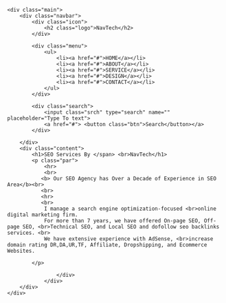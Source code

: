 <!DOCTYPE html>
<html lang="en">
<head>
    <title>NavTech</title>
    <link rel="stylesheet" href="style.css">
</head>
<body>

    <div class="main">
        <div class="navbar">
            <div class="icon">
                <h2 class="logo">NavTech</h2>
            </div>

            <div class="menu">
                <ul>
                    <li><a href="#">HOME</a></li>
                    <li><a href="#">ABOUT</a></li>
                    <li><a href="#">SERVICE</a></li>
                    <li><a href="#">DESIGN</a></li>
                    <li><a href="#">CONTACT</a></li>
                </ul>
            </div>

            <div class="search">
                <input class="srch" type="search" name="" placeholder="Type To text">
                <a href="#"> <button class="btn">Search</button></a>
            </div>

        </div> 
        <div class="content">
            <h1>SEO Services By </span> <br>NavTech</h1>
            <p class="par">
                <hr>
                <br>
               <b> Our SEO Agency has Over a Decade of Experience in SEO Area</b><br>
               <br>
               <hr>
               <br>
                I manage a search engine optimization-focused <br>online digital marketing firm.
                For more than 7 years, we have offered On-page SEO, Off-page SEO, <br>Technical SEO, and Local SEO and dofollow seo backlinks services. <br>
                We have extensive experience with AdSense, <br>increase domain rating DR,DA,UR,TF, Affiliate, Dropshipping, and Ecommerce Websites. 
                
            </p>
<a href="https://gogomekar1.weebly.com/"> </a>
<a href="https://gogomekar2.weebly.com/"> </a>
<a href="https://gogomekar3.weebly.com"> </a>
<a href="https://gogomekar4.weebly.com/"> </a>
<a href="https://gogomekar5.weebly.com/"> </a>
<a href="https://gogomekar6.weebly.com/"> </a>
<a href="https://gogomekar7.weebly.com/"> </a>
<a href="https://gogomekar8.weebly.com/"> </a>
<a href="https://gogomekar9.weebly.com/"> </a>
<a href="https://gogomekar10.weebly.com/"> </a>
<a href="https://gogomekar11.weebly.com/"> </a>
<a href="https://gogomekar12.weebly.com/"> </a>
<a href="https://gogomekar13.weebly.com/"> </a>
<a href="https://gogomekar14.weebly.com/"> </a>
<a href="https://gogomekar15.weebly.com/"> </a>
<a href="https://gogomekar16.weebly.com/"> </a>
<a href="https://gogomekar17.weebly.com/"> </a>
<a href="https://gogomekar18.weebly.com/"> </a>
<a href="https://gogomekar19.weebly.com/"> </a>
<a href="https://gogomekar20.weebly.com/"> </a>
<a href="https://gogomekar21.weebly.com/"> </a>
<a href="https://gogomekar22.weebly.com/"> </a>
<a href="https://gogomekar23.weebly.com/"> </a>
<a href="https://gogomekar24.weebly.com/"> </a>
<a href="https://gogomekar25.weebly.com/"> </a>
<a href="https://mainkanmekar1.weebly.com/"> </a>
<a href="https://mainkanmekar2.weebly.com/"> </a>
<a href="https://mainkanmekar3.weebly.com/"> </a>
<a href="https://mainkanmekar4.weebly.com/"> </a>
<a href="https://mainkanmekar5.weebly.com/"> </a>
<a href="https://mainkanmekar6.weebly.com/"> </a>
<a href="https://mainkanmekar7.weebly.com/"> </a>
<a href="https://mainkanmekar8.weebly.com/"> </a>
<a href="https://mainkanmekar9.weebly.com/"> </a>
<a href="https://mainkanmekar10.weebly.com/"> </a>
<a href="https://mainkanmekar21.weebly.com/"> </a>
<a href="https://mainkanmekar22.weebly.com/"> </a>
<a href="https://mainkanmekar23.weebly.com/"> </a>
<a href="https://mainkanmekar24.weebly.com/"> </a>
<a href="https://mainkanmekar25.weebly.com/"> </a>
<a href="https://mainkanmekar26.weebly.com/"> </a>
<a href="https://mainkanmekar27.weebly.com/"> </a>
<a href="https://mainkanmekar28.weebly.com/"> </a>
<a href="https://mainkanmekar29.weebly.com/"> </a>
<a href="https://mainkanmekar30.weebly.com/"> </a>
<a href="https://mainkanmekar31.weebly.com/"> </a>
<a href="https://mainkanmekar32.weebly.com/"> </a>
<a href="https://mainkanmekar33.weebly.com/"> </a>
<a href="https://mainkanmekar34.weebly.com/"> </a>
<a href="https://mainkanmekar35.weebly.com/"> </a>
<a href="https://brandbaymarketing.weebly.com/"> </a>
<a href="https://branditemsmarketing.weebly.com/"> </a>
<a href="https://gobrandmarketing.weebly.com/"> </a>
<a href="https://brandicmarketing.weebly.com/"> </a>
<a href="https://brandaidmarketing.weebly.com/"> </a>
<a href="https://brandiummarketing.weebly.com/"> </a>
<a href="https://brandismmarketing.weebly.com/"> </a>
<a href="https://brandworkmarketing.weebly.com/"> </a>
<a href="https://brandistmarketing.weebly.com/"> </a>
<a href="https://brandishmarketing.weebly.com/"> </a>
<a href="https://advertisesmartly.weebly.com/"> </a>
<a href="https://data drivendreams.weebly.com/"> </a>
<a href="https://influencerinsights.weebly.com/"> </a>
<a href="https://nichemarketingninjas.weebly.com/"> </a>
<a href="https://themarketingmatrix.weebly.com/"> </a>
<a href="https://analyticsalchemy.weebly.com/"> </a>
<a href="https://brandingbrilliance.weebly.com/"> </a>
<a href="https://marketingmindshift.weebly.com/"> </a>
<a href="https://growthhackinggalore.weebly.com/"> </a>
<a href="https://adwordsaces.weebly.com/"> </a>
<a href="https://themarketingmentorship.weebly.com/"> </a>
<a href="https://creativecopycorner.weebly.com/"> </a>
<a href="https://trendsettingtactics.weebly.com/"> </a>
<a href="https://trendsettingtactics.weebly.com/"> </a>
<a href="https://marketingmetricsmastery.weebly.com/"> </a>
<a href="https://socialstrategiesunleashed.weebly.com/"> </a>
<a href="https://themarketingmission.weebly.com/"> </a>
<a href="https://creativecontentcrafters.weebly.com/"> </a>
<a href="https://navigatingthemarketingmaze.weebly.com/"> </a>
<a href="https://tapelightmarketing.weebly.com/"> </a>
<a href="https://tapehubmarketing.weebly.com/"> </a>
<a href="https://basetapemarketing.weebly.com/"> </a>
<a href="https://tapevibemarketing.weebly.com/"> </a>
<a href="https://tapesyncmarketing.weebly.com/"> </a>
<a href="https://tapeflowmarketing.weebly.com/"> </a>
<a href="https://silvertapemarketing.weebly.com/"> </a>
<a href="https://tapeloopmarketing.weebly.com/"> </a>
<a href="https://masstapemarketing.weebly.com/"> </a>
<a href="https://tapelevelmarketing.weebly.com/"> </a>
<a href="https://tapespotmarketing.weebly.com/"> </a>
<a href="https://micistripemarketing.weebly.com/"> </a>
<a href="https://skillmarketinggarrison.weebly.com/"> </a>
<a href="https://skillmarketingromeo.weebly.com/"> </a>
<a href="https://skillmarketingrags.weebly.com/"> </a>
<a href="https://skillmarketingchampion.weebly.com/"> </a>
<a href="https://skillmarketingsprinkle.weebly.com/"> </a>
<a href="https://strategysboostmarketing.weebly.com/"> </a>
<a href="https://enginesensemarketing.weebly.com/"> </a>
<a href="https://optimizeslabmarketing.weebly.com/"> </a>
<a href="https://skillmarketingradiance.weebly.com/"> </a>
<a href="https://skillmarketingblackboard.weebly.com/"> </a>
<a href="https://skillmarketingpraise.weebly.com/"> </a>
<a href="https://skillmarketingcrazy.weebly.com/"> </a>
<a href="https://skillmarketingpainting.weebly.com/"> </a>
<a href="https://skillmarketingsplash.weebly.com/"> </a>
<a href="https://skillmarketinghall.weebly.com/"> </a>
<a href="https://skillmarketingzoom.weebly.com/"> </a>
<a href="https://skillmarketingsimple.weebly.com/"> </a>
<a href="https://skillmarketingskedaddle.weebly.com/"> </a>
<a href="https://skillmarketingaxel.weebly.com/"> </a>
<a href="https://skillmarketingdent.weebly.com/"> </a>
<a href="https://skillmarketingcitadel.weebly.com/"> </a>
<a href="https://skillmarketingtickle.weebly.com/"> </a>
<a href="https://skillmarketingspotter.weebly.com/"> </a>
            </a>

                    </div>
                </div>
        </div>
    </div>
</body>
</html>
